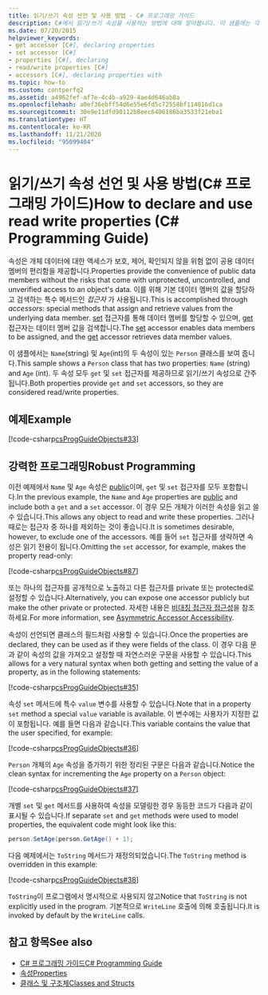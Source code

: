 ```yaml
---
title: 읽기/쓰기 속성 선언 및 사용 방법 - C# 프로그래밍 가이드
description: C#에서 읽기/쓰기 속성을 사용하는 방법에 대해 알아봅니다. 이 샘플에는 각각 get 및 set 접근자가 있는 두 개의 속성이 있으므로 속성은 읽기/쓰기가 됩니다.
ms.date: 07/20/2015
helpviewer_keywords:
- get accessor [C#], declaring properties
- set accessor [C#]
- properties [C#], declaring
- read/write properties [C#]
- accessors [C#], declaring properties with
ms.topic: how-to
ms.custom: contperfq2
ms.assetid: a4962fef-af7e-4c4b-a929-4ae4d646ab8a
ms.openlocfilehash: a0ef36ebff54d6e55e6fd5c72558bf114816d1ca
ms.sourcegitcommit: 30e9e11dfd90112b8eec6406186ba3533f21eba1
ms.translationtype: HT
ms.contentlocale: ko-KR
ms.lasthandoff: 11/21/2020
ms.locfileid: "95099404"
---
```

# <a name="how-to-declare-and-use-read-write-properties-c-programming-guide"></a><span data-ttu-id="af56b-104">읽기/쓰기 속성 선언 및 사용 방법(C# 프로그래밍 가이드)</span><span class="sxs-lookup"><span data-stu-id="af56b-104">How to declare and use read write properties (C# Programming Guide)</span></span>

<span data-ttu-id="af56b-105">속성은 개체 데이터에 대한 액세스가 보호, 제어, 확인되지 않을 위험 없이 공용 데이터 멤버의 편리함을 제공합니다.</span><span class="sxs-lookup"><span data-stu-id="af56b-105">Properties provide the convenience of public data members without the risks that come with unprotected, uncontrolled, and unverified access to an object's data.</span></span> <span data-ttu-id="af56b-106">이를 위해 기본 데이터 멤버의 값을 할당하고 검색하는 특수 메서드인 *접근자* 가 사용됩니다.</span><span class="sxs-lookup"><span data-stu-id="af56b-106">This is accomplished through *accessors*: special methods that assign and retrieve values from the underlying data member.</span></span> <span data-ttu-id="af56b-107">[set](../../language-reference/keywords/set.md) 접근자를 통해 데이터 멤버를 할당할 수 있으며, [get](../../language-reference/keywords/get.md) 접근자는 데이터 멤버 값을 검색합니다.</span><span class="sxs-lookup"><span data-stu-id="af56b-107">The [set](../../language-reference/keywords/set.md) accessor enables data members to be assigned, and the [get](../../language-reference/keywords/get.md) accessor retrieves data member values.</span></span>  
  
 <span data-ttu-id="af56b-108">이 샘플에서는 `Name`(string) 및 `Age`(int)의 두 속성이 있는 `Person` 클래스를 보여 줍니다.</span><span class="sxs-lookup"><span data-stu-id="af56b-108">This sample shows a `Person` class that has two properties: `Name` (string) and `Age` (int).</span></span> <span data-ttu-id="af56b-109">두 속성 모두 `get` 및 `set` 접근자를 제공하므로 읽기/쓰기 속성으로 간주됩니다.</span><span class="sxs-lookup"><span data-stu-id="af56b-109">Both properties provide `get` and `set` accessors, so they are considered read/write properties.</span></span>  
  
## <a name="example"></a><span data-ttu-id="af56b-110">예제</span><span class="sxs-lookup"><span data-stu-id="af56b-110">Example</span></span>  

 [!code-csharp[csProgGuideObjects#33](~/samples/snippets/csharp/VS_Snippets_VBCSharp/csProgGuideObjects/CS/Objects.cs#33)]  
  
## <a name="robust-programming"></a><span data-ttu-id="af56b-111">강력한 프로그래밍</span><span class="sxs-lookup"><span data-stu-id="af56b-111">Robust Programming</span></span>  

 <span data-ttu-id="af56b-112">이전 예제에서 `Name` 및 `Age` 속성은 [public](../../language-reference/keywords/public.md)이며, `get` 및 `set` 접근자를 모두 포함합니다.</span><span class="sxs-lookup"><span data-stu-id="af56b-112">In the previous example, the `Name` and `Age` properties are [public](../../language-reference/keywords/public.md) and include both a `get` and a `set` accessor.</span></span> <span data-ttu-id="af56b-113">이 경우 모든 개체가 이러한 속성을 읽고 쓸 수 있습니다.</span><span class="sxs-lookup"><span data-stu-id="af56b-113">This allows any object to read and write these properties.</span></span> <span data-ttu-id="af56b-114">그러나 때로는 접근자 중 하나를 제외하는 것이 좋습니다.</span><span class="sxs-lookup"><span data-stu-id="af56b-114">It is sometimes desirable, however, to exclude one of the accessors.</span></span> <span data-ttu-id="af56b-115">예를 들어 `set` 접근자를 생략하면 속성은 읽기 전용이 됩니다.</span><span class="sxs-lookup"><span data-stu-id="af56b-115">Omitting the `set` accessor, for example, makes the property read-only:</span></span>  
  
 [!code-csharp[csProgGuideObjects#87](~/samples/snippets/csharp/VS_Snippets_VBCSharp/csProgGuideObjects/CS/Objects.cs#87)]  
  
 <span data-ttu-id="af56b-116">또는 하나의 접근자를 공개적으로 노출하고 다른 접근자를 private 또는 protected로 설정할 수 있습니다.</span><span class="sxs-lookup"><span data-stu-id="af56b-116">Alternatively, you can expose one accessor publicly but make the other private or protected.</span></span> <span data-ttu-id="af56b-117">자세한 내용은 [비대칭 접근자 접근성](./restricting-accessor-accessibility.md)을 참조하세요.</span><span class="sxs-lookup"><span data-stu-id="af56b-117">For more information, see [Asymmetric Accessor Accessibility](./restricting-accessor-accessibility.md).</span></span>  
  
 <span data-ttu-id="af56b-118">속성이 선언되면 클래스의 필드처럼 사용할 수 있습니다.</span><span class="sxs-lookup"><span data-stu-id="af56b-118">Once the properties are declared, they can be used as if they were fields of the class.</span></span> <span data-ttu-id="af56b-119">이 경우 다음 문과 같이 속성의 값을 가져오고 설정할 때 자연스러운 구문을 사용할 수 있습니다.</span><span class="sxs-lookup"><span data-stu-id="af56b-119">This allows for a very natural syntax when both getting and setting the value of a property, as in the following statements:</span></span>  
  
 [!code-csharp[csProgGuideObjects#35](~/samples/snippets/csharp/VS_Snippets_VBCSharp/csProgGuideObjects/CS/Objects.cs#35)]  
  
 <span data-ttu-id="af56b-120">속성 `set` 메서드에 특수 `value` 변수를 사용할 수 있습니다.</span><span class="sxs-lookup"><span data-stu-id="af56b-120">Note that in a property `set` method a special `value` variable is available.</span></span> <span data-ttu-id="af56b-121">이 변수에는 사용자가 지정한 값이 포함됩니다. 예를 들면 다음과 같습니다.</span><span class="sxs-lookup"><span data-stu-id="af56b-121">This variable contains the value that the user specified, for example:</span></span>  
  
 [!code-csharp[csProgGuideObjects#36](~/samples/snippets/csharp/VS_Snippets_VBCSharp/csProgGuideObjects/CS/Objects.cs#36)]  
  
 <span data-ttu-id="af56b-122">`Person` 개체의 `Age` 속성을 증가하기 위한 정리된 구문은 다음과 같습니다.</span><span class="sxs-lookup"><span data-stu-id="af56b-122">Notice the clean syntax for incrementing the `Age` property on a `Person` object:</span></span>  
  
 [!code-csharp[csProgGuideObjects#37](~/samples/snippets/csharp/VS_Snippets_VBCSharp/csProgGuideObjects/CS/Objects.cs#37)]  
  
 <span data-ttu-id="af56b-123">개별 `set` 및 `get` 메서드를 사용하여 속성을 모델링한 경우 동등한 코드가 다음과 같이 표시될 수 있습니다.</span><span class="sxs-lookup"><span data-stu-id="af56b-123">If separate `set` and `get` methods were used to model properties, the equivalent code might look like this:</span></span>  
  
```csharp  
person.SetAge(person.GetAge() + 1);
```  
  
 <span data-ttu-id="af56b-124">다음 예제에서는 `ToString` 메서드가 재정의되었습니다.</span><span class="sxs-lookup"><span data-stu-id="af56b-124">The `ToString` method is overridden in this example:</span></span>  
  
 [!code-csharp[csProgGuideObjects#38](~/samples/snippets/csharp/VS_Snippets_VBCSharp/csProgGuideObjects/CS/Objects.cs#38)]  
  
 <span data-ttu-id="af56b-125">`ToString`이 프로그램에서 명시적으로 사용되지 않고</span><span class="sxs-lookup"><span data-stu-id="af56b-125">Notice that `ToString` is not explicitly used in the program.</span></span> <span data-ttu-id="af56b-126">기본적으로 `WriteLine` 호출에 의해 호출됩니다.</span><span class="sxs-lookup"><span data-stu-id="af56b-126">It is invoked by default by the `WriteLine` calls.</span></span>  
  
## <a name="see-also"></a><span data-ttu-id="af56b-127">참고 항목</span><span class="sxs-lookup"><span data-stu-id="af56b-127">See also</span></span>

- [<span data-ttu-id="af56b-128">C# 프로그래밍 가이드</span><span class="sxs-lookup"><span data-stu-id="af56b-128">C# Programming Guide</span></span>](../index.md)
- [<span data-ttu-id="af56b-129">속성</span><span class="sxs-lookup"><span data-stu-id="af56b-129">Properties</span></span>](./properties.md)
- [<span data-ttu-id="af56b-130">클래스 및 구조체</span><span class="sxs-lookup"><span data-stu-id="af56b-130">Classes and Structs</span></span>](./index.md)
